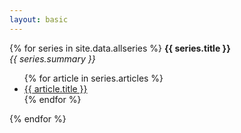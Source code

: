 ```yaml
---
layout: basic
---
```


{% for series in site.data.allseries %}
<b>{{ series.title }}</b><br>
<i>{{ series.summary }}</i>
<ul>
{% for article in series.articles %}
    <li><a href="{{ series.dir }}/{{ article.dir }}" title="{{ article.intro }}">{{ article.title }}</a></li>
{% endfor %}
</ul>
{% endfor %}
